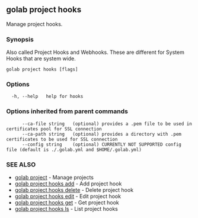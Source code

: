 ## golab project hooks

Manage project hooks.

### Synopsis


Also called Project Hooks and Webhooks. These are different for System Hooks that are system wide.

```
golab project hooks [flags]
```

### Options

```
  -h, --help   help for hooks
```

### Options inherited from parent commands

```
      --ca-file string   (optional) provides a .pem file to be used in certificates pool for SSL connection
      --ca-path string   (optional) provides a directory with .pem certificates to be used for SSL connection
      --config string    (optional) CURRENTLY NOT SUPPORTED config file (default is ./.golab.yml and $HOME/.golab.yml)
```

### SEE ALSO
* [golab project](golab_project.md)	 - Manage projects
* [golab project hooks add](golab_project_hooks_add.md)	 - Add project hook
* [golab project hooks delete](golab_project_hooks_delete.md)	 - Delete project hook
* [golab project hooks edit](golab_project_hooks_edit.md)	 - Edit project hook
* [golab project hooks get](golab_project_hooks_get.md)	 - Get project hook
* [golab project hooks ls](golab_project_hooks_ls.md)	 - List project hooks

